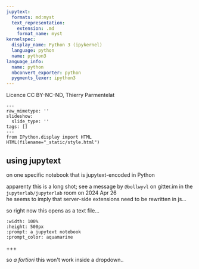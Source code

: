 ```yaml
---
jupytext:
  formats: md:myst
  text_representation:
    extension: .md
    format_name: myst
kernelspec:
  display_name: Python 3 (ipykernel)
  language: python
  name: python3
language_info:
  name: python
  nbconvert_exporter: python
  pygments_lexer: ipython3
---
```


Licence CC BY-NC-ND, Thierry Parmentelat

```{raw-cell}
---
raw_mimetype: ''
slideshow:
  slide_type: ''
tags: []
---
from IPython.display import HTML
HTML(filename="_static/style.html")
```

## using jupytext

on one specific notebook that is jupytext-encoded in Python

apparenty this is a long shot; see a message by `@bollwyvl` on gitter.im in the `jupyterlab/jupyterlab` room on 2024 Apr 26  
he seems to imply that server-side extensions need to be rewritten in js...

so right now this opens as a text file...

```{notebooklite} hello-world-jupytext-nb.md
:width: 100%
:height: 500px
:prompt: a jupytext notebook
:prompt_color: aquamarine
```

+++

so *a fortiori* this won't work inside a dropdown..
